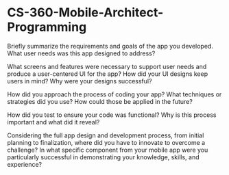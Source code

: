 # CS-360-Mobile-Architect-Programming

Briefly summarize the requirements and goals of the app you developed. What user needs was this app designed to address?




What screens and features were necessary to support user needs and produce a user-centered UI for the app? How did your UI designs keep users in mind? Why were your designs successful?





How did you approach the process of coding your app? What techniques or strategies did you use? How could those be applied in the future?




How did you test to ensure your code was functional? Why is this process important and what did it reveal?




Considering the full app design and development process, from initial planning to finalization, where did you have to innovate to overcome a challenge?
In what specific component from your mobile app were you particularly successful in demonstrating your knowledge, skills, and experience?
